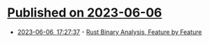 # [Published on 2023-06-06](index.md)

* [2023-06-06, 17:27:37](https://lobste.rs/s/kwwecm/rust_binary_analysis_feature_by_feature) - [Rust Binary Analysis, Feature by Feature](https://research.checkpoint.com/2023/rust-binary-analysis-feature-by-feature/)
